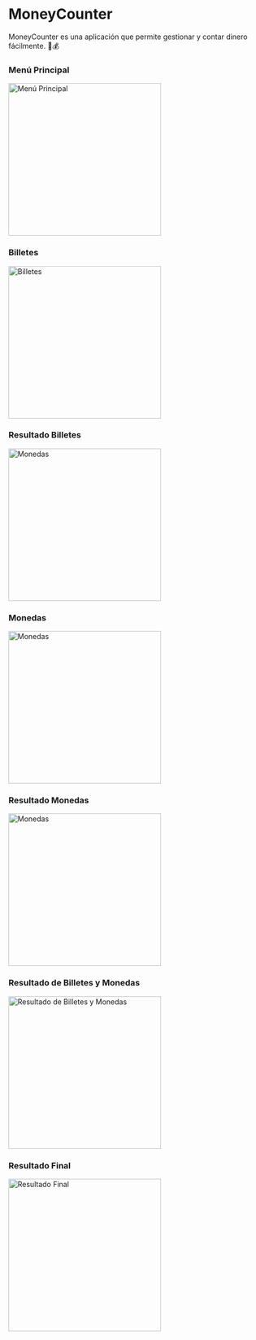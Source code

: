 # MoneyCounter

MoneyCounter es una aplicación que permite gestionar y contar dinero fácilmente. 💸💰


### Menú Principal
<img src="images/principalmenu.PNG" alt="Menú Principal" width="300"/>

### Billetes
<img src="images/bills.png" alt="Billetes" width="300"/>

### Resultado Billetes
<img src="images/billsresult.png" alt="Monedas" width="300"/>

### Monedas
<img src="images/coins.png" alt="Monedas" width="300"/>

### Resultado Monedas
<img src="images/coinsresult.png" alt="Monedas" width="300"/>

### Resultado de Billetes y Monedas
<img src="images/billsnadcoins.png" alt="Resultado de Billetes y Monedas" width="300"/>

### Resultado Final
<img src="images/coinsresult.png" alt="Resultado Final" width="300"/>
